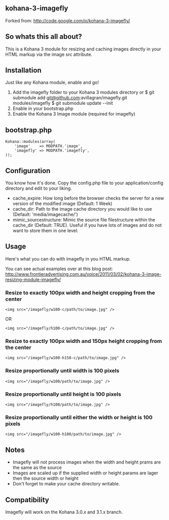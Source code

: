 ## kohana-3-imagefly

Forked from: http://code.google.com/p/kohana-3-imagefly/

## So whats this all about?

This is a Kohana 3 module for resizing and caching images directly in your HTML markup via the image src attribute.

## Installation
Just like any Kohana module, enable and go!

1. Add the imagefly folder to your Kohana 3 modules directory or
    	$ git submodule add git@github.com:avillagran/imagefly.git modules/imagefly
	    $ git submodule update --init
2. Enable in your bootstrap.php
3. Enable the Kohana 3 Image module (required for imagefly)

## bootstrap.php

	Kohana::modules(array(
    	'image'    => MODPATH.'image',
    	'imagefly' => MODPATH.'imagefly',
    ));

## Configuration
You know how it's done. Copy the config.php file to your application/config directory and edit to your liking.

- cache_expire: How long before the browser checks the server for a new version of the modified image (Default: 1 Week)
- cache_dir: Path to the image cache directory you would like to use (Default: 'media/imagecache/')
- mimic_sourcestructure: Mimic the source file filestructure within the cache_dir (Default: TRUE). Useful if you have lots of images and do not want to store them in one level.

## Usage
Here's what you can do with imagefly in you HTML markup.

You can see actual examples over at this blog post: http://www.frontieradvertising.com.au/voice/2011/03/02/kohana-3-image-resizing-module-imagefly/

### Resize to exactly 100px width and height cropping from the center

	<img src="/imagefly/w100-c/path/to/image.jpg" />
OR

	<img src="/imagefly/h100-c/path/to/image.jpg" />

### Resize to exactly 100px width and 150px height cropping from the center

	<img src="/imagefly/w100-h150-c/path/to/image.jpg" />

### Resize proportionally until width is 100 pixels

	<img src="/imagefly/w100/path/to/image.jpg" />

### Resize proportionally until height is 100 pixels

	<img src="/imagefly/h100/path/to/image.jpg" />

### Resize proportionally until either the width or height is 100 pixels

	<img src="/imagefly/w100-h100/path/to/image.jpg" />

## Notes
- Imagefly will not process images when the width and height prams are the same as the source
- Images are scaled up if the supplied width or height params are lager then the source width or height
- Don't forget to make your cache directory writable.

## Compatibility

Imagefly will work on the Kohana 3.0.x and 3.1.x branch.

